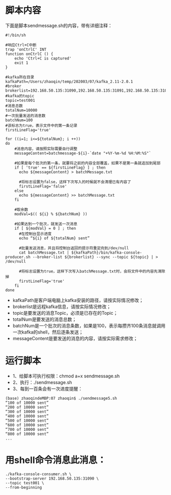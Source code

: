 # 脚本内容

下面是脚本sendmessage.sh的内容，带有详细注释：
```
#!/bin/sh

#响应Ctrl+C中断
trap 'onCtrlC' INT
function onCtrlC () {
    echo 'Ctrl+C is captured'
    exit 1
}

#kafka所在目录
kafkaPath=/Users/zhaoqin/temp/202003/07/kafka_2.11-2.0.1
#broker
brokerlist=192.168.50.135:31090,192.168.50.135:31091,192.168.50.135:31092
#kafka的topic
topic=test001
#消息总数
totalNum=10000
#一次批量发送的消息数
batchNum=100
#该标志为true，表示文件中的第一条记录
firstLineFlag='true'

for ((i=1; i<=${totalNum}; i ++))  
do  
	#消息内容，请按照实际需要自行调整
    messageContent=batchmessage-${i}-`date "+%Y-%m-%d %H:%M:%S"`

    #如果是每个批次的第一条，就要将之前的内容全部覆盖，如果不是第一条就追加到尾部
    if [ 'true' == ${firstLineFlag} ] ; then
      echo ${messageContent} > batchMessage.txt

      #将标志设置为false，这样下次写入的时候就不会清理已有内容了
      firstLineFlag='false'
    else
      echo ${messageContent} >> batchMessage.txt
    fi

    #取余数
    modVal=$(( ${i} % ${batchNum} ))

    #如果达到一个批次，就发送一次消息
    if [ ${modVal} = 0 ] ; then
      #在控制台显示进度
      echo “${i} of ${totalNum} sent”

      #批量发送消息，并且将控制台返回的提示符重定向到/dev/null
      cat batchMessage.txt | ${kafkaPath}/bin/kafka-console-producer.sh --broker-list ${brokerlist} --sync --topic ${topic} | > /dev/null

      #将标志设置为true，这样下次写入batchMessage.txt时，会将文件中的内容先清除掉
      firstLineFlag='true'
    fi
done
```
- kafkaPath是客户端电脑上kafka安装的路径，请按实际情况修改；
- brokerlist是远程kafka信息，请按实际情况修改；
- topic是要发送的消息Topic，必须是已存在的Topic；
- totalNum是要发送的消息总数；
- batchNum是一个批次的消息条数，如果是100，表示每攒齐100条消息就调用一次kafka的shell，然后逐条发送；
- messageContent是要发送的消息的内容，请按实际需求修改；

# 运行脚本

- 1、给脚本可执行权限：chmod a+x sendmessage.sh
- 2、执行：./sendmessage.sh
- 3、每到一百条会有一次进度提醒：
```
(base) zhaoqindeMBP:07 zhaoqin$ ./sendmessage5.sh
“100 of 10000 sent”
“200 of 10000 sent”
“300 of 10000 sent”
“400 of 10000 sent”
“500 of 10000 sent”
“600 of 10000 sent”
“700 of 10000 sent”
“800 of 10000 sent”
...
```

# 用shell命令消息此消息：
```
./kafka-console-consumer.sh \
--bootstrap-server 192.168.50.135:31090 \
--topic test001 \
--from-beginning
```
